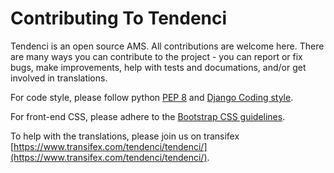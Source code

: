 # Contributing To Tendenci

Tendenci is an open source AMS. All contributions are welcome here. There are many ways you can contribute to the project -   you can report or fix bugs, make improvements, help with tests and documations, and/or get involved in translations.

For code style, please follow python [PEP 8](https://www.python.org/dev/peps/pep-0008/) and [Django Coding style](https://docs.djangoproject.com/en/dev/internals/contributing/writing-code/coding-style/).

For front-end CSS, please adhere to the [Bootstrap CSS guidelines](https://github.com/twbs/bootstrap/blob/master/CONTRIBUTING.md#css).

To help with the translations, please join us on transifex [https://www.transifex.com/tendenci/tendenci/](https://www.transifex.com/tendenci/tendenci/).
